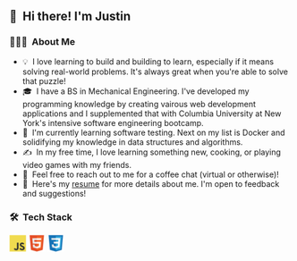 ## 👋 &nbsp;Hi there! I'm Justin

### 👨🏻‍💻 &nbsp;About Me

- 💡 &nbsp;I love learning to build and building to learn, especially if it means solving real-world problems. It's always great when you're able to solve that puzzle!
-  🎓 &nbsp;I have a BS in Mechanical Engineering. I've developed my programming knowledge by creating vairous web development applications and I supplemented that with Columbia University at New York's intensive software engineering bootcamp.
-  🌱 &nbsp;I'm currently learning software testing. Next on my list is Docker and solidifying my knowledge in data structures and algorithms.
- ✍️ &nbsp;In my free time, I love learning something new, cooking, or playing video games with my friends.
- 💬 &nbsp;Feel free to reach out to me for a coffee chat (virtual or otherwise)!
- 📄 &nbsp;Here's my [resume](https://justinramirez.vercel.app/cv) for more details about me. I'm open to feedback and suggestions!

### 🛠 &nbsp;Tech Stack

<p align = "left">
    <img src="https://raw.githubusercontent.com/devicons/devicon/master/icons/javascript/javascript-original.svg" alt="JavaScript" width="30" height="30" title="JavaScript" />
    <img src="https://raw.githubusercontent.com/devicons/devicon/master/icons/html5/html5-original.svg" alt="HTML" width="30" height="30" title="HTML" />
    <img src="https://raw.githubusercontent.com/devicons/devicon/master/icons/css3/css3-original.svg" alt="CSS" width="30" height="30" title="CSS" />


